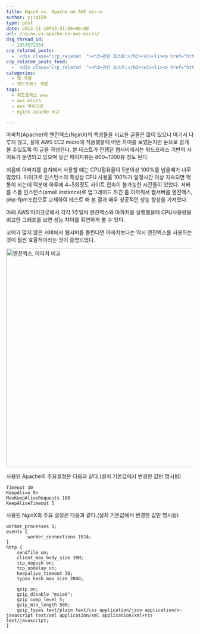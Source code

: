 ```yaml
---
title: NginX vs. Apache on AWS micro
author: yjiq150
type: post
date: 2013-11-10T15:51:56+00:00
url: /nginx-vs-apache-on-aws-micro/
dsq_thread_id:
  - 1953572854
crp_related_posts:
  - '<div class="crp_related  "><h3>관련 포스트:</h3><ul><li><a href="https://www.letmecompile.com/api-auth-jwt-jwk-explained/"     class="post-800"><span class="crp_title">API 서버 인증을 위한 JWT와 JWK 이해하기</span></a></li><li><a href="https://www.letmecompile.com/ec2-snapshot-%ec%a3%bc%ea%b8%b0%ec%a0%81%ec%9c%bc%eb%a1%9c-%eb%b0%b1%ec%97%85%ed%95%98%ea%b8%b0/"     class="post-830"><span class="crp_title">EC2 Snapshot 주기적으로 백업하기</span></a></li><li><a href="https://www.letmecompile.com/eb-ec2-instance-graceful-shutdown/"     class="post-824"><span class="crp_title">Elastic Beanstalk 및 EC2 인스턴스 Graceful shutdown 설정</span></a></li><li><a href="https://www.letmecompile.com/mac-app-recommendation-for-developer/"     class="post-836"><span class="crp_title">개발자를 위한 필수 맥 앱(Mac App) 10선</span></a></li><li><a href="https://www.letmecompile.com/shotcut-linux-server-video-generation/"     class="post-753"><span class="crp_title">Shotcut을 이용하여 리눅스 서버에서 템플릿 기반의 동영상 만들기</span></a></li></ul><div class="crp_clear"></div></div>'
crp_related_posts_feed:
  - '<div class="crp_related  "><h3>관련 포스트:</h3><ul><li><a href="https://www.letmecompile.com/api-auth-jwt-jwk-explained/"     class="post-800"><span class="crp_title">API 서버 인증을 위한 JWT와 JWK 이해하기</span></a></li><li><a href="https://www.letmecompile.com/ec2-snapshot-%ec%a3%bc%ea%b8%b0%ec%a0%81%ec%9c%bc%eb%a1%9c-%eb%b0%b1%ec%97%85%ed%95%98%ea%b8%b0/"     class="post-830"><span class="crp_title">EC2 Snapshot 주기적으로 백업하기</span></a></li><li><a href="https://www.letmecompile.com/eb-ec2-instance-graceful-shutdown/"     class="post-824"><span class="crp_title">Elastic Beanstalk 및 EC2 인스턴스 Graceful shutdown 설정</span></a></li><li><a href="https://www.letmecompile.com/mac-app-recommendation-for-developer/"     class="post-836"><span class="crp_title">개발자를 위한 필수 맥 앱(Mac App) 10선</span></a></li><li><a href="https://www.letmecompile.com/shotcut-linux-server-video-generation/"     class="post-753"><span class="crp_title">Shotcut을 이용하여 리눅스 서버에서 템플릿 기반의 동영상 만들기</span></a></li></ul><div class="crp_clear"></div></div>'
categories:
  - 웹 개발
  - 워드프레스 개발
tags:
  - 워드프레스 aws
  - aws micro
  - aws 마이크로
  - nginx apache 비교

---
```

아파치(Apache)와 엔진엑스(NginX)의 특성들을 비교한 글들은 많이 있으니 여기서 다루지 않고, 실제 AWS EC2 micro에 적용했을때 어떤 차이를 보였는지만 눈으로 쉽게 볼 수있도록 이 글을 작성한다. 본 테스트가 진행된 웹서버에서는 워드프레스 기반의 사이트가 운영되고 있으며 일간 페이지뷰는 800~1000뷰 정도 된다.

처음에 아파치를 설치해서 사용할 떄는 CPU점유율이 5분이상 100%를 넘을때가 너무 많았다. 마이크로 인스턴스의 특성상 CPU 사용률 100%가 일정시간 이상 지속되면 먹통이 되는데 덕분에 하루에 4~5회정도 사이트 접속이 불가능한 시간들이 있었다. 서버를 스몰 인스턴스(small instance)로 업그레이드 하긴 좀 아까워서 웹서버를 엔진엑스, php-fpm조합으로 교체하여 테스트 해 본 결과 매우 성공적인 성능 향상을 가져왔다.

아래 AWS 마이크로에서 각각 1주일씩 엔진엑스와 아파치를 실행했을때 CPU사용량을 비교한 그래프를 보면 성능 차이를 확연하게 볼 수 있다.

코어가 많지 않은 서버에서 웹서버를 돌린다면 아파치보다는 역시 엔진엑스를 사용하는 것이 훨씬 효율적이라는 것이 증명되었다.

[<img loading="lazy" width="1011" height="585" src="http://www.letmecompile.com/wp/wp-content/uploads/2013/11/EC2_Management_Console.png" alt="엔진엑스, 아파치 비교"  class="alignnone size-full wp-image-237" />][1]

사용된 Apache의 주요설정은 다음과 같다.(설치 기본값에서 변경한 값만 명시됨)

    Timeout 30
    KeepAlive On
    MaxKeepAliveRequests 100
    KeepAliveTimeout 5
    

사용된 NginX의 주요 설정은 다음과 같다.(설치 기본값에서 변경한 값만 명시됨)

    worker_processes 1;
    events {
            worker_connections 1024;
    }
    http {
        sendfile on;
        client_max_body_size 30M;
        tcp_nopush on;
        tcp_nodelay on;
        keepalive_timeout 30;
        types_hash_max_size 2048;
    
        gzip on;
        gzip_disable "msie6";
        gzip_comp_level 5;
        gzip_min_length 500;
        gzip_types text/plain text/css application/json application/x-javascript text/xml application/xml application/xml+rss text/javascript;
    }

 [1]: http://www.letmecompile.com/wp/wp-content/uploads/2013/11/EC2_Management_Console.png